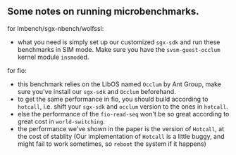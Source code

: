 ## Some notes on running microbenchmarks.
for lmbench/sgx-nbench/wolfssl:
- what you need is simply set up our customized `sgx-sdk` and run these benchmarks in SIM mode. Make sure you have the `svsm-guest-occlum` kernel module `insmod`ed.

for fio:
- this benchmark relies on the LibOS named `Occlum` by Ant Group, make sure you've install our `sgx-sdk` and `Occlum` beforehand.
- to get the same performance in fio, you should build according to `hotcall`, i.e. shift your `sgx-sdk` and `occlum` version to the ones in `hotcall`.
- else the performance of the `fio-read-seq` won't be so great according to great cost in `world-switching`.
- the performance we've shown in the paper is the version of `Hotcall`, at the cost of stablity (Our implementation of `Hotcall` is a little buggy, and might fail to work sometimes, so `reboot` the system if it happens)